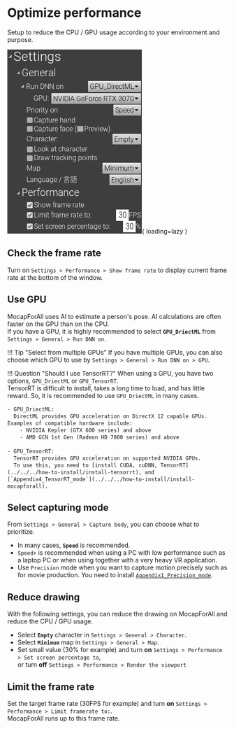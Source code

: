 # Optimize performance 

Setup to reduce the CPU / GPU usage according to your environment and purpose.

![](../../images/Settings-General+Performance.png){ loading=lazy }

## Check the frame rate

Turn on `Settings > Performance > Show frame rate` to display current frame rate at the bottom of the window.

## Use GPU

MocapForAll uses AI to estimate a person's pose. AI calculations are often faster on the GPU than on the CPU.  
If you have a GPU, it is highly recommended to select **`GPU_DriectML`** from `Settings > General > Run DNN on`.

!!! Tip "Select from multiple GPUs"
    If you have multiple GPUs, you can also choose which GPU to use by `Settings > General > Run DNN on > GPU`.

!!! Question "Should I use TensorRT?"
    When using a GPU, you have two options, `GPU_DriectML` or `GPU_TensorRT`.  
    TensorRT is difficult to install, takes a long time to load, and has little reward. So, it is recommended to use `GPU_DriectML` in many cases.

    - GPU_DriectML:  
      DirectML provides GPU acceleration on DirectX 12 capable GPUs. Examples of compatible hardware include:
        - NVIDIA Kepler (GTX 600 series) and above
        - AMD GCN 1st Gen (Radeon HD 7000 series) and above

    - GPU_TensorRT:  
      TensorRT provides GPU acceleration on supported NVIDIA GPUs.
      To use this, you need to [install CUDA, cuDNN, TensorRT](../../../how-to-install/install-tensorrt), and [`Appendix4_TensorRT_mode`](../../../how-to-install/install-mocapforall).

## Select capturing mode

From `Settings > General > Capture body`, you can choose what to prioritize.

- In many cases, **`Speed`** is recommended.
- `Speed+` is recommended when using a PC with low performance such as a laptop PC or when using together with a very heavy VR application.  
- Use `Precision` mode when you want to capture motion precisely such as for movie production. You need to install [`Appendix1_Precision_mode`](../../../how-to-install/install-mocapforall).

## Reduce drawing

With the following settings, you can reduce the drawing on MocapForAll and reduce the CPU / GPU usage.

- Select **`Empty`** character in `Settings > General > Character`.
- Select **`Minimum`** map in `Settings > General > Map`.
- Set small value (30% for example) and turn **on** `Settings > Performance > Set screen percentage to`,  
  or turn **off** `Settings > Performance > Render the viewport`

## Limit the frame rate

Set the target frame rate (30FPS for example) and turn **on** `Settings > Performance > Limit framerate to:`.  
MocapForAll runs up to this frame rate.